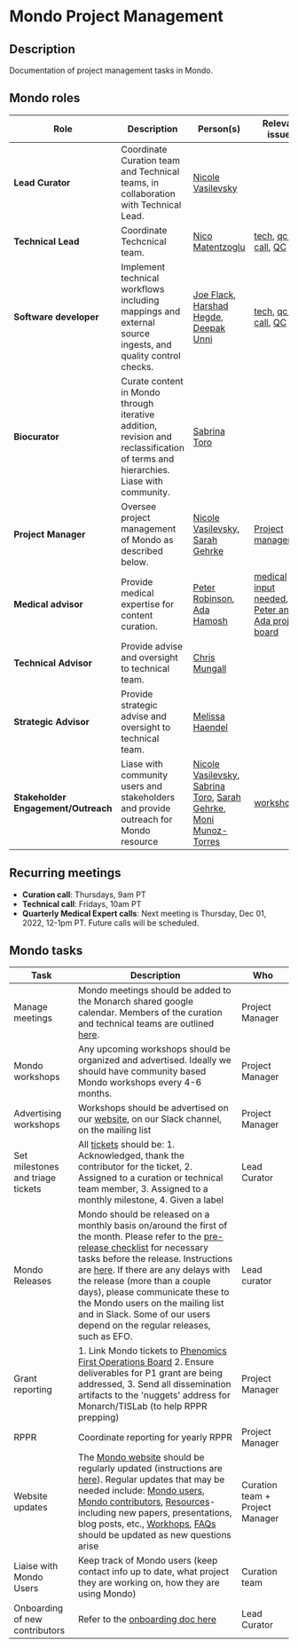 # Mondo Project Management

## Description

Documentation of project management tasks in Mondo.

## Mondo roles

Role | Description | Person(s) | Relevant issues
-- | -- | -- | --
**Lead Curator** | Coordinate Curation team and Technical teams, in collaboration with Technical Lead. | [Nicole Vasilevsky](https://orcid.org/0000-0001-5208-3432)
**Technical Lead** | Coordinate Techcnical team. | [Nico Matentzoglu](https://orcid.org/0000-0002-7356-1779) | [tech](https://github.com/monarch-initiative/mondo/issues?q=is%3Aopen+is%3Aissue+label%3Atech), [qc-call](https://github.com/monarch-initiative/mondo/issues?q=is%3Aopen+is%3Aissue+label%3Aqc-call), [QC](https://github.com/monarch-initiative/mondo/issues?q=is%3Aopen+is%3Aissue+label%3Atech+label%3AQC)
**Software developer** | Implement technical workflows including mappings and external source ingests, and quality control checks. | [Joe Flack](https://orcid.org/0000-0002-2906-7319), [Harshad Hegde](https://orcid.org/0000-0002-2411-565X), [Deepak Unni](https://orcid.org/0000-0002-3583-7340) | [tech](https://github.com/monarch-initiative/mondo/issues?q=is%3Aopen+is%3Aissue+label%3Atech), [qc-call](https://github.com/monarch-initiative/mondo/issues?q=is%3Aopen+is%3Aissue+label%3Aqc-call), [QC](https://github.com/monarch-initiative/mondo/issues?q=is%3Aopen+is%3Aissue+label%3Atech+label%3AQC)
**Biocurator** | Curate content in Mondo through iterative addition, revision and reclassification of terms and hierarchies. Liase with community. | [Sabrina  Toro](https://orcid.org/0000-0002-4142-7153) 
**Project Manager** | Oversee project management of Mondo as described below. | [Nicole Vasilevsky](https://orcid.org/0000-0001-5208-3432), [Sarah Gehrke](https://orcid.org/0000-0003-3245-2880)| [Project management](https://github.com/monarch-initiative/mondo/issues?q=is%3Aissue+is%3Aopen+label%3A%22project+management%22)
**Medical advisor** | Provide medical expertise for content curation. | [Peter Robinson](https://www.jax.org/research-and-faculty/faculty/peter-robinson), [Ada Hamosh](https://orcid.org/0000-0002-1780-5230) | [medical input needed](https://github.com/monarch-initiative/mondo/issues?q=is%3Aopen+is%3Aissue+label%3Aqc-call+label%3A%22medical+input+needed%22), [Peter and Ada project board](https://github.com/monarch-initiative/mondo/projects/18)
**Technical Advisor** | Provide advise and oversight to technical team. | [Chris Mungall](http://biosciences.lbl.gov/profiles/chris-mungall/)
**Strategic Advisor** | Provide strategic advise and oversight to technical team. | [Melissa Haendel](https://orcid.org/0000-0001-9114-8737) 
**Stakeholder Engagement/Outreach** | Liase with community users and stakeholders and provide outreach for Mondo resource | [Nicole Vasilevsky](https://orcid.org/0000-0001-5208-3432), [Sabrina  Toro](https://orcid.org/0000-0002-4142-7153), [Sarah Gehrke](https://orcid.org/0000-0003-3245-2880), [Moni Munoz-Torres](https://orcid.org/0000-0001-8430-6039)   | [workshop](https://github.com/monarch-initiative/mondo/issues?q=is%3Aopen+is%3Aissue+label%3Aworkshop)

## Recurring meetings
- **Curation call**: Thursdays, 9am PT
- **Technical call**: Fridays, 10am PT
- **Quarterly Medical Expert calls**: Next meeting is Thursday, Dec 01, 2022, 12-1pm PT. Future calls will be scheduled.

## Mondo tasks

Task | Description | Who
-- | -- | --
Manage meetings | Mondo meetings should be added to the Monarch shared google calendar. Members of the curation and technical teams are outlined [here](https://mondo.monarchinitiative.org/pages/contributors/). | Project Manager
Mondo workshops | Any upcoming workshops should be organized and advertised. Ideally we should have community based Mondo workshops every 4-6 months.| Project Manager
Advertising workshops | Workshops should be advertised on our [website](https://mondo.monarchinitiative.org/pages/workshop/), on our Slack channel, on the mailing list | Project Manager
Set milestones and triage tickets |All [tickets](https://github.com/monarch-initiative/mondo/issues) should be: 1. Acknowledged, thank the contributor for the ticket, 2. Assigned to a curation or technical team member, 3. Assigned to a monthly milestone, 4. Given a label | Lead Curator
Mondo Releases |Mondo should be released on a monthly basis on/around the first of the month. Please refer to the [pre-release checklist](https://mondo.readthedocs.io/en/latest/editors-guide/pre-release-checklist/) for necessary tasks before the release. Instructions are [here](https://mondo.readthedocs.io/en/latest/developer-guide/release/). If there are any delays with the release (more than a couple days), please communicate these to the Mondo users on the mailing list and in Slack. Some of our users depend on the regular releases, such as EFO. | Lead curator
Grant reporting | 1. Link Mondo tickets to [Phenomics First Operations Board](https://github.com/monarch-initiative/phenomics_first_resource/issues?q=is%3Aissue+is%3Aopen+label%3A%22Aim+2+-+MONDO%22) 2. Ensure deliverables for P1 grant are being addressed, 3. Send all dissemination artifacts to the 'nuggets' address for Monarch/TISLab (to help RPPR prepping) | Project Manager
RPPR | Coordinate reporting for yearly RPPR | Project Manager
Website updates |The [Mondo website](https://mondo.monarchinitiative.org/) should be regularly updated (instructions are [here](https://mondo.readthedocs.io/en/latest/editors-guide/mondo-website-editing/)). Regular updates that may be needed include: [Mondo users](https://mondo.monarchinitiative.org/pages/users/), [Mondo contributors](https://mondo.monarchinitiative.org/pages/contributors/), [Resources](https://mondo.monarchinitiative.org/pages/resources/)- including new papers, presentations, blog posts, etc., [Workhops](https://mondo.monarchinitiative.org/pages/workshop/), [FAQs](https://mondo.monarchinitiative.org/pages/faq/) should be updated as new questions arise | Curation team + Project Manager
Liaise with Mondo Users | Keep track of Mondo users (keep contact info up to date, what project they are working on, how they are using Mondo) | Curation team
Onboarding of new contributors | Refer to the [onboarding doc here](https://docs.google.com/spreadsheets/d/18qfgcUYaCif0NhfNF5QaLp8DvxG0llwcSmp3B5U-MhE/edit#gid=0) | Lead Curator
  

